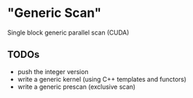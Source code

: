 # "Generic Scan"
Single block generic parallel scan (CUDA)

## TODOs
- push the integer version
- write a generic kernel (using C++ templates and functors)
- write a generic prescan (exclusive scan)
